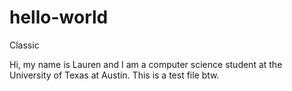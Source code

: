 # hello-world
Classic

Hi, my name is Lauren and I am a computer science student at 
the University of Texas at Austin. This is a test file btw.
